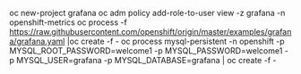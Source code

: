 oc new-project grafana
oc adm policy add-role-to-user view -z grafana -n openshift-metrics
oc process -f https://raw.githubusercontent.com/openshift/origin/master/examples/grafana/grafana.yaml |oc create -f -
oc process mysql-persistent -n openshift -p MYSQL_ROOT_PASSWORD=welcome1 -p MYSQL_PASSWORD=welcome1 -p MYSQL_USER=grafana -p MYSQL_DATABASE=grafana | oc create -f -

